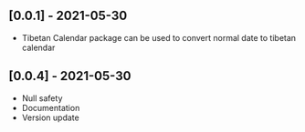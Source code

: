 ## [0.0.1] - 2021-05-30

* Tibetan Calendar package can be used to convert normal date to tibetan calendar   

## [0.0.4] - 2021-05-30   

* Null safety   
* Documentation   
* Version update
